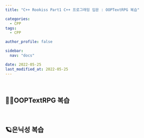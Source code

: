 ```yaml
---
title: "C++ Rookiss Part1 C++ 프로그래밍 입문 : OOPTextRPG 복습"

categories:
  - CPP
tags:
  - CPP

author_profile: false

sidebar:
  nav: "docs"

date: 2022-05-25
last_modified_at: 2022-05-25
---
```


<br>

## 🙇‍♀️OOPTextRPG 복습


<br>


## 🪐은닉성 복습